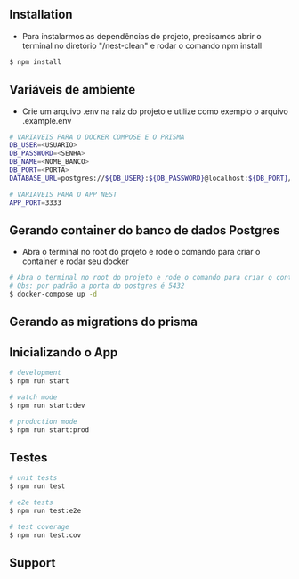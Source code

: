## Installation
- Para instalarmos as dependências do projeto, precisamos abrir o terminal no diretório "/nest-clean" e rodar o comando npm install

```bash
$ npm install
```

## Variáveis de ambiente

- Crie um arquivo .env na raiz do projeto e utilize como exemplo o arquivo .example.env

```bash
# VARIAVEIS PARA O DOCKER COMPOSE E O PRISMA
DB_USER=<USUARIO>
DB_PASSWORD=<SENHA>
DB_NAME=<NOME_BANCO>
DB_PORT=<PORTA>
DATABASE_URL=postgres://${DB_USER}:${DB_PASSWORD}@localhost:${DB_PORT}/${DB_NAME}

# VARIAVEIS PARA O APP NEST
APP_PORT=3333
```

## Gerando container do banco de dados Postgres
- Abra o terminal no root do projeto e rode o comando para criar o container e rodar seu docker
```bash
# Abra o terminal no root do projeto e rode o comando para criar o container e rodar seu docker
# Obs: por padrão a porta do postgres é 5432
$ docker-compose up -d

```

## Gerando as migrations do prisma

## Inicializando o App

```bash
# development
$ npm run start

# watch mode
$ npm run start:dev

# production mode
$ npm run start:prod
```

## Testes

```bash
# unit tests
$ npm run test

# e2e tests
$ npm run test:e2e

# test coverage
$ npm run test:cov
```

## Support
